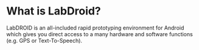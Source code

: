 # What is LabDroid?
LabDROID is an all-included rapid prototyping environment for Android which gives you direct access to a many hardware and software functions (e.g. GPS or Text-To-Speech).
